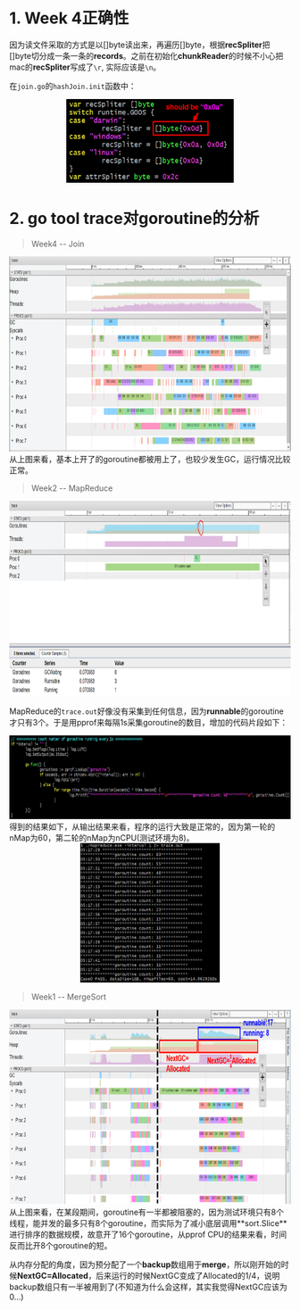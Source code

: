 # 1. Week 4正确性
因为读文件采取的方式是以\[\]byte读出来，再遍历\[\]byte，根据**recSpliter**把\[\]byte切分成一条一条的**records**。之前在初始化**chunkReader**的时候不小心把mac的**recSpliter**写成了`\r`, 实际应该是`\n`。

在`join.go`的`hashJoin.init`函数中：
<div align="center">
<img src="./img/newline.png" height=150 width=300>
</div>

# 2. go tool trace对goroutine的分析 
> Week4 -- Join
<div align="center">
<img src="./img/trace4.png" height=350 width=700>
</div>
从上图来看，基本上开了的goroutine都被用上了，也较少发生GC，运行情况比较正常。

> Week2 -- MapReduce
<div align="center">
<img src="./img/trace2.png" height=350 width=700>
</div>

MapReduce的`trace.out`好像没有采集到任何信息，因为**runnable**的goroutine才只有3个。于是用pprof来每隔1s采集goroutine的数目，增加的代码片段如下：
<div align="center">
<img src="./img/trace2-goroutine.png" height=150 width=700>
</div>
得到的结果如下，从输出结果来看，程序的运行大致是正常的，因为第一轮的nMap为60，第二轮的nMap为nCPU(测试环境为8)。
<div align="center">
<img src="./img/trace2-goroutine-count.png" height=250 width=250>
</div>

> Week1 -- MergeSort
<div align="center">
<img src="./img/trace1.png" height=350 width=700>
</div>
从上图来看，在某段期间，goroutine有一半都被阻塞的，因为测试环境只有8个线程，能并发的最多只有8个goroutine，而实际为了减小底层调用**sort.Slice**进行排序的数据规模，故意开了16个goroutine，从pprof CPU的结果来看，时间反而比开8个goroutine的短。

从内存分配的角度，因为预分配了一个**backup**数组用于**merge**，所以刚开始的时候**NextGC=Allocated**，后来运行的时候NextGC变成了Allocated的1/4，说明backup数组只有一半被用到了(不知道为什么会这样，其实我觉得NextGC应该为0...)

